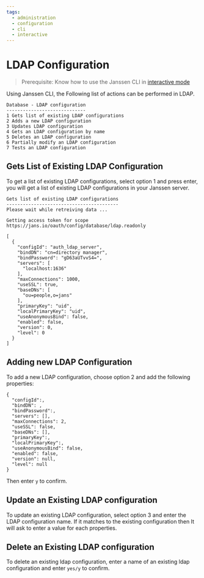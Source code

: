 ```yaml
---
tags:
  - administration
  - configuration
  - cli
  - interactive
---
```


# LDAP Configuration

> Prerequisite: Know how to use the Janssen CLI in [interactive mode](im-index.md)

Using Janssen CLI, the Following list of actions can be performed in LDAP.
```text
Database - LDAP configuration
-----------------------------
1 Gets list of existing LDAP configurations
2 Adds a new LDAP configuration
3 Updates LDAP configuration
4 Gets an LDAP configuration by name
5 Deletes an LDAP configuration
6 Partially modify an LDAP configuration
7 Tests an LDAP configuration
```

## Gets List of Existing LDAP Configuration

To get a list of existing LDAP configurations, select option 1 and press enter, you will get a list of existing LDAP configurations in your Janssen server.

```text
Gets list of existing LDAP configurations
-----------------------------------------
Please wait while retreiving data ...

Getting access token for scope https://jans.io/oauth/config/database/ldap.readonly

[
  {
    "configId": "auth_ldap_server",
    "bindDN": "cn=directory manager",
    "bindPassword": "gD63aUTvvS4=",
    "servers": [
      "localhost:1636"
    ],
    "maxConnections": 1000,
    "useSSL": true,
    "baseDNs": [
      "ou=people,o=jans"
    ],
    "primaryKey": "uid",
    "localPrimaryKey": "uid",
    "useAnonymousBind": false,
    "enabled": false,
    "version": 0,
    "level": 0
  }
]
```
## Adding new LDAP Configuration

To add a new LDAP configuration, choose option 2 and add the following properties:
```json5
{
  "configId":,
  "bindDN": ,
  "bindPassword":,
  "servers": [],
  "maxConnections": 2,
  "useSSL": false,
  "baseDNs": [],
  "primaryKey":,
  "localPrimaryKey":,
  "useAnonymousBind": false,
  "enabled": false,
  "version": null,
  "level": null
}
```
Then enter `y` to confirm.

## Update an Existing LDAP configuration

To update an existing LDAP configuration, select option 3 and enter the LDAP configuration name. If it matches to the existing configuration then It will ask to enter a value for each properties.

## Delete an Existing LDAP configuration

To delete an existing ldap configuration, enter a name of an existing ldap configuration and enter `yes/y` to confirm.


